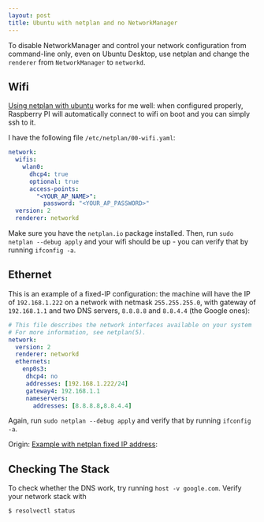 ```yaml
---
layout: post
title: Ubuntu with netplan and no NetworkManager
---
```


To disable NetworkManager and control your network configuration from command-line only, even
on Ubuntu Desktop, use netplan and change the `renderer` from `NetworkManager` to `networkd`.

## Wifi

[Using netplan with ubuntu](https://linuxconfig.org/ubuntu-20-04-connect-to-wifi-from-command-line)
works for me well: when configured properly, Raspberry PI will automatically connect
to wifi on boot and you can simply ssh to it.

I have the following file `/etc/netplan/00-wifi.yaml`:

```yaml
network:
  wifis:
    wlan0:
      dhcp4: true
      optional: true
      access-points:
        "<YOUR_AP_NAME>":
          password: "<YOUR_AP_PASSWORD>"
  version: 2
  renderer: networkd
```

Make sure you have the `netplan.io` package installed. Then, run `sudo netplan --debug apply`
and your wifi should be up - you can verify that by running `ifconfig -a`.

## Ethernet

This is an example of a fixed-IP configuration: the machine will have the IP of `192.168.1.222`
on a network with netmask `255.255.255.0`, with gateway of `192.168.1.1` and two DNS
servers, `8.8.8.8` and `8.8.4.4` (the Google ones):

```yaml
# This file describes the network interfaces available on your system
# For more information, see netplan(5).
network:
  version: 2
  renderer: networkd
  ethernets:
    enp0s3:
     dhcp4: no
     addresses: [192.168.1.222/24]
     gateway4: 192.168.1.1
     nameservers:
       addresses: [8.8.8.8,8.8.4.4]
```

Again, run `sudo netplan --debug apply` and verify that by running `ifconfig -a`.

Origin: [Example with netplan fixed IP address](https://linuxconfig.org/how-to-configure-static-ip-address-on-ubuntu-18-04-bionic-beaver-linux):

## Checking The Stack

To check whether the DNS work, try running `host -v google.com`. Verify your network stack with
```bash
$ resolvectl status
```
